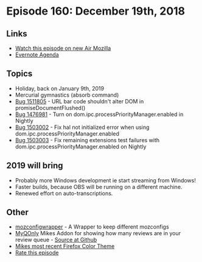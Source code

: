 # Episode 160: December 19th, 2018

## Links
* [Watch this episode on new Air Mozilla](https://air.mozilla.org/event-redirect/316849/)
* [Evernote Agenda](https://www.youtube.com/redirect?redir_token=ZzPMEqZr4CUfPWCpl-hQwZ2_kIJ8MTU0NjI3NzYyM0AxNTQ2MTkxMjIz&v=pnepjOTVdiw&q=https%3A%2F%2Fwww.evernote.com%2Fl%2FAbJp_94-KBZFvoeDdbQxOY3O-mLX2bKC7eI&event=video_description)

## Topics
* Holiday, back on January 9th, 2019
* Mercurial gymnastics (absorb command)
* [Bug 1511805](https://bugzilla.mozilla.org/show_bug.cgi?id=1511805) - URL bar code shouldn't alter DOM in promiseDocumentFlushed()
* [Bug 1476981](https://bugzilla.mozilla.org/show_bug.cgi?id=1476981) - Turn on dom.ipc.processPriorityManager.enabled in Nightly
* [Bug 1503002](https://bugzilla.mozilla.org/show_bug.cgi?id=1503002) - Fix hal not initialized error when using dom.ipc.processPriorityManager.enabled
* [Bug 1503003](https://bugzilla.mozilla.org/show_bug.cgi?id=1503003) - Fix remaining extensions test failures with dom.ipc.processPriorityManager.enabled on Nightly

## 2019 will bring
* Probably more Windows development ie start streaming from Windows!
* Faster builds, because OBS will be running on a different machine.
* Renewed effort on auto-transcriptions.

## Other
* [mozconfigwrapper](https://github.com/ahal/mozconfigwrapper) - A Wrapper to keep different mozconfigs
* [MyQOnly](https://addons.mozilla.org/en-US/firefox/addon/myqonly/) Mikes Addon for showing how many reviews are in your review queue - [Source at Github](https://github.com/mikeconley/myqonly)
* [Mikes most recent Firefox Color Theme](https://color.firefox.com/?theme=XQAAAAIcAQAAAAAAAABBqYhm849SCia2CaaEGccwS-xNKlhWuMf1GDDK9CdlG87shVNGVzQTuym_qOfYLbua3E9nxN7LpROj0ykMpIgOhuZoyEKeh2-5oZj1rnplfthj5aA4gjsqRk0zLkxblhqqcHh7nWwstRQKsXL_0n4obgX7u0zhqphvdPqdXBsqLTAMT0G1jht8KKE8hhxwEXABrfUX1yZWOGxMYXATEuhOaA9UMAMyShoK1Jdh0s9OFREHlv9lF1KbM1wZPTbX3YRe0HEfJv_kMYOA)
* [Rate this episode](https://goo.gl/forms/Om3S7MidMokDnYBy1)
